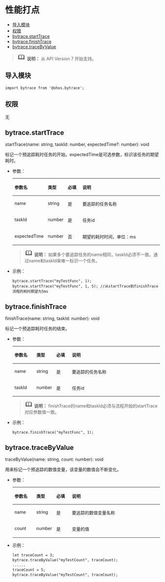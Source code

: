 # 性能打点<a name="ZH-CN_TOPIC_0000001209509395"></a>

-   [导入模块](#zh-cn_topic_0000001209019195_s56d19203690d4782bfc74069abb6bd71)
-   [权限](#zh-cn_topic_0000001209019195_section11257113618419)
-   [bytrace.startTrace](#zh-cn_topic_0000001209019195_section785191510485)
-   [bytrace.finishTrace](#zh-cn_topic_0000001209019195_section7895134841213)
-   [bytrace.traceByValue](#zh-cn_topic_0000001209019195_section1388414179173)

>![](../../public_sys-resources/icon-note.gif) **说明：** 
>从 API Version 7 开始支持。

## 导入模块<a name="zh-cn_topic_0000001209019195_s56d19203690d4782bfc74069abb6bd71"></a>

```
import bytrace from '@ohos.bytrace';
```

## 权限<a name="zh-cn_topic_0000001209019195_section11257113618419"></a>

无

## bytrace.startTrace<a name="zh-cn_topic_0000001209019195_section785191510485"></a>

startTrace\(name: string, taskId: number, expectedTime?: number\): void

标记一个预追踪耗时任务的开始，expectedTime是可选参数，标识该任务的期望耗时。

-   参数：

    <a name="zh-cn_topic_0000001209019195_table69661135912"></a>
    <table><thead align="left"><tr id="zh-cn_topic_0000001209019195_row149668318915"><th class="cellrowborder" valign="top" width="14.82%" id="mcps1.1.5.1.1"><p id="zh-cn_topic_0000001209019195_p7966738914"><a name="zh-cn_topic_0000001209019195_p7966738914"></a><a name="zh-cn_topic_0000001209019195_p7966738914"></a>参数名</p>
    </th>
    <th class="cellrowborder" valign="top" width="13.22%" id="mcps1.1.5.1.2"><p id="zh-cn_topic_0000001209019195_p296713699"><a name="zh-cn_topic_0000001209019195_p296713699"></a><a name="zh-cn_topic_0000001209019195_p296713699"></a>类型</p>
    </th>
    <th class="cellrowborder" valign="top" width="10.67%" id="mcps1.1.5.1.3"><p id="zh-cn_topic_0000001209019195_p196718315911"><a name="zh-cn_topic_0000001209019195_p196718315911"></a><a name="zh-cn_topic_0000001209019195_p196718315911"></a>必填</p>
    </th>
    <th class="cellrowborder" valign="top" width="61.29%" id="mcps1.1.5.1.4"><p id="zh-cn_topic_0000001209019195_p9967231197"><a name="zh-cn_topic_0000001209019195_p9967231197"></a><a name="zh-cn_topic_0000001209019195_p9967231197"></a>说明</p>
    </th>
    </tr>
    </thead>
    <tbody><tr id="zh-cn_topic_0000001209019195_row99671533914"><td class="cellrowborder" valign="top" width="14.82%" headers="mcps1.1.5.1.1 "><p id="zh-cn_topic_0000001209019195_p79671633910"><a name="zh-cn_topic_0000001209019195_p79671633910"></a><a name="zh-cn_topic_0000001209019195_p79671633910"></a>name</p>
    </td>
    <td class="cellrowborder" valign="top" width="13.22%" headers="mcps1.1.5.1.2 "><p id="zh-cn_topic_0000001209019195_p11967433914"><a name="zh-cn_topic_0000001209019195_p11967433914"></a><a name="zh-cn_topic_0000001209019195_p11967433914"></a>string</p>
    </td>
    <td class="cellrowborder" valign="top" width="10.67%" headers="mcps1.1.5.1.3 "><p id="zh-cn_topic_0000001209019195_p19671336916"><a name="zh-cn_topic_0000001209019195_p19671336916"></a><a name="zh-cn_topic_0000001209019195_p19671336916"></a>是</p>
    </td>
    <td class="cellrowborder" valign="top" width="61.29%" headers="mcps1.1.5.1.4 "><p id="zh-cn_topic_0000001209019195_p2084833211463"><a name="zh-cn_topic_0000001209019195_p2084833211463"></a><a name="zh-cn_topic_0000001209019195_p2084833211463"></a>要追踪的任务名称</p>
    </td>
    </tr>
    <tr id="zh-cn_topic_0000001209019195_row18967831393"><td class="cellrowborder" valign="top" width="14.82%" headers="mcps1.1.5.1.1 "><p id="zh-cn_topic_0000001209019195_p16813106387"><a name="zh-cn_topic_0000001209019195_p16813106387"></a><a name="zh-cn_topic_0000001209019195_p16813106387"></a>taskId</p>
    </td>
    <td class="cellrowborder" valign="top" width="13.22%" headers="mcps1.1.5.1.2 "><p id="zh-cn_topic_0000001209019195_p976115416386"><a name="zh-cn_topic_0000001209019195_p976115416386"></a><a name="zh-cn_topic_0000001209019195_p976115416386"></a>number</p>
    </td>
    <td class="cellrowborder" valign="top" width="10.67%" headers="mcps1.1.5.1.3 "><p id="zh-cn_topic_0000001209019195_p149671932919"><a name="zh-cn_topic_0000001209019195_p149671932919"></a><a name="zh-cn_topic_0000001209019195_p149671932919"></a>是</p>
    </td>
    <td class="cellrowborder" valign="top" width="61.29%" headers="mcps1.1.5.1.4 "><p id="zh-cn_topic_0000001209019195_p19675312911"><a name="zh-cn_topic_0000001209019195_p19675312911"></a><a name="zh-cn_topic_0000001209019195_p19675312911"></a>任务id</p>
    </td>
    </tr>
    <tr id="zh-cn_topic_0000001209019195_row1225911163813"><td class="cellrowborder" valign="top" width="14.82%" headers="mcps1.1.5.1.1 "><p id="zh-cn_topic_0000001209019195_p132250110380"><a name="zh-cn_topic_0000001209019195_p132250110380"></a><a name="zh-cn_topic_0000001209019195_p132250110380"></a>expectedTime</p>
    </td>
    <td class="cellrowborder" valign="top" width="13.22%" headers="mcps1.1.5.1.2 "><p id="zh-cn_topic_0000001209019195_p1622551113381"><a name="zh-cn_topic_0000001209019195_p1622551113381"></a><a name="zh-cn_topic_0000001209019195_p1622551113381"></a>number</p>
    </td>
    <td class="cellrowborder" valign="top" width="10.67%" headers="mcps1.1.5.1.3 "><p id="zh-cn_topic_0000001209019195_p5226151110383"><a name="zh-cn_topic_0000001209019195_p5226151110383"></a><a name="zh-cn_topic_0000001209019195_p5226151110383"></a>否</p>
    </td>
    <td class="cellrowborder" valign="top" width="61.29%" headers="mcps1.1.5.1.4 "><p id="zh-cn_topic_0000001209019195_p22262111381"><a name="zh-cn_topic_0000001209019195_p22262111381"></a><a name="zh-cn_topic_0000001209019195_p22262111381"></a>期望的耗时时间，单位：ms</p>
    </td>
    </tr>
    </tbody>
    </table>

    >![](../../public_sys-resources/icon-note.gif) **说明：** 
    >如果多个要追踪任务的name相同，taskId必须不一致。通过name和taskId来唯一标识一个任务。

-   示例：

    ```
    bytrace.startTrace("myTestFunc", 1);
    bytrace.startTrace("myTestFunc", 1, 5); //从startTrace到finishTrace流程的耗时期望为5ms
    ```


## bytrace.finishTrace<a name="zh-cn_topic_0000001209019195_section7895134841213"></a>

finishTrace\(name: string, taskId: number\): void

标记一个预追踪耗时任务的结束。

-   参数：

    <a name="zh-cn_topic_0000001209019195_table1589613488127"></a>
    <table><thead align="left"><tr id="zh-cn_topic_0000001209019195_row208961448131215"><th class="cellrowborder" valign="top" width="14.82%" id="mcps1.1.5.1.1"><p id="zh-cn_topic_0000001209019195_p1089674831216"><a name="zh-cn_topic_0000001209019195_p1089674831216"></a><a name="zh-cn_topic_0000001209019195_p1089674831216"></a>参数名</p>
    </th>
    <th class="cellrowborder" valign="top" width="13.22%" id="mcps1.1.5.1.2"><p id="zh-cn_topic_0000001209019195_p1689613481128"><a name="zh-cn_topic_0000001209019195_p1689613481128"></a><a name="zh-cn_topic_0000001209019195_p1689613481128"></a>类型</p>
    </th>
    <th class="cellrowborder" valign="top" width="10.67%" id="mcps1.1.5.1.3"><p id="zh-cn_topic_0000001209019195_p989613483125"><a name="zh-cn_topic_0000001209019195_p989613483125"></a><a name="zh-cn_topic_0000001209019195_p989613483125"></a>必填</p>
    </th>
    <th class="cellrowborder" valign="top" width="61.29%" id="mcps1.1.5.1.4"><p id="zh-cn_topic_0000001209019195_p13896148111215"><a name="zh-cn_topic_0000001209019195_p13896148111215"></a><a name="zh-cn_topic_0000001209019195_p13896148111215"></a>说明</p>
    </th>
    </tr>
    </thead>
    <tbody><tr id="zh-cn_topic_0000001209019195_row14896204817125"><td class="cellrowborder" valign="top" width="14.82%" headers="mcps1.1.5.1.1 "><p id="zh-cn_topic_0000001209019195_p10896174817128"><a name="zh-cn_topic_0000001209019195_p10896174817128"></a><a name="zh-cn_topic_0000001209019195_p10896174817128"></a>name</p>
    </td>
    <td class="cellrowborder" valign="top" width="13.22%" headers="mcps1.1.5.1.2 "><p id="zh-cn_topic_0000001209019195_p189618483125"><a name="zh-cn_topic_0000001209019195_p189618483125"></a><a name="zh-cn_topic_0000001209019195_p189618483125"></a>string</p>
    </td>
    <td class="cellrowborder" valign="top" width="10.67%" headers="mcps1.1.5.1.3 "><p id="zh-cn_topic_0000001209019195_p118961548101215"><a name="zh-cn_topic_0000001209019195_p118961548101215"></a><a name="zh-cn_topic_0000001209019195_p118961548101215"></a>是</p>
    </td>
    <td class="cellrowborder" valign="top" width="61.29%" headers="mcps1.1.5.1.4 "><p id="zh-cn_topic_0000001209019195_p1989674810124"><a name="zh-cn_topic_0000001209019195_p1989674810124"></a><a name="zh-cn_topic_0000001209019195_p1989674810124"></a>要追踪的任务名称</p>
    </td>
    </tr>
    <tr id="zh-cn_topic_0000001209019195_row5896548101211"><td class="cellrowborder" valign="top" width="14.82%" headers="mcps1.1.5.1.1 "><p id="zh-cn_topic_0000001209019195_p10896164811121"><a name="zh-cn_topic_0000001209019195_p10896164811121"></a><a name="zh-cn_topic_0000001209019195_p10896164811121"></a>taskId</p>
    </td>
    <td class="cellrowborder" valign="top" width="13.22%" headers="mcps1.1.5.1.2 "><p id="zh-cn_topic_0000001209019195_p1789694821215"><a name="zh-cn_topic_0000001209019195_p1789694821215"></a><a name="zh-cn_topic_0000001209019195_p1789694821215"></a>number</p>
    </td>
    <td class="cellrowborder" valign="top" width="10.67%" headers="mcps1.1.5.1.3 "><p id="zh-cn_topic_0000001209019195_p08962488128"><a name="zh-cn_topic_0000001209019195_p08962488128"></a><a name="zh-cn_topic_0000001209019195_p08962488128"></a>是</p>
    </td>
    <td class="cellrowborder" valign="top" width="61.29%" headers="mcps1.1.5.1.4 "><p id="zh-cn_topic_0000001209019195_p8896194831214"><a name="zh-cn_topic_0000001209019195_p8896194831214"></a><a name="zh-cn_topic_0000001209019195_p8896194831214"></a>任务id</p>
    </td>
    </tr>
    </tbody>
    </table>

    >![](../../public_sys-resources/icon-note.gif) **说明：** 
    >finishTrace的name和taskId必须与流程开始的startTrace对应参数值一致。

-   示例：

    ```
    bytrace.finishTrace("myTestFunc", 1);
    ```


## bytrace.traceByValue<a name="zh-cn_topic_0000001209019195_section1388414179173"></a>

traceByValue\(name: string, count: number\): void

用来标记一个预追踪的数值变量，该变量的数值会不断变化。

-   参数：

    <a name="zh-cn_topic_0000001209019195_table0884617171718"></a>
    <table><thead align="left"><tr id="zh-cn_topic_0000001209019195_row1188481771714"><th class="cellrowborder" valign="top" width="14.82%" id="mcps1.1.5.1.1"><p id="zh-cn_topic_0000001209019195_p488419174178"><a name="zh-cn_topic_0000001209019195_p488419174178"></a><a name="zh-cn_topic_0000001209019195_p488419174178"></a>参数名</p>
    </th>
    <th class="cellrowborder" valign="top" width="13.22%" id="mcps1.1.5.1.2"><p id="zh-cn_topic_0000001209019195_p12884131721718"><a name="zh-cn_topic_0000001209019195_p12884131721718"></a><a name="zh-cn_topic_0000001209019195_p12884131721718"></a>类型</p>
    </th>
    <th class="cellrowborder" valign="top" width="10.67%" id="mcps1.1.5.1.3"><p id="zh-cn_topic_0000001209019195_p188481714178"><a name="zh-cn_topic_0000001209019195_p188481714178"></a><a name="zh-cn_topic_0000001209019195_p188481714178"></a>必填</p>
    </th>
    <th class="cellrowborder" valign="top" width="61.29%" id="mcps1.1.5.1.4"><p id="zh-cn_topic_0000001209019195_p188411174177"><a name="zh-cn_topic_0000001209019195_p188411174177"></a><a name="zh-cn_topic_0000001209019195_p188411174177"></a>说明</p>
    </th>
    </tr>
    </thead>
    <tbody><tr id="zh-cn_topic_0000001209019195_row38849172174"><td class="cellrowborder" valign="top" width="14.82%" headers="mcps1.1.5.1.1 "><p id="zh-cn_topic_0000001209019195_p7884121719172"><a name="zh-cn_topic_0000001209019195_p7884121719172"></a><a name="zh-cn_topic_0000001209019195_p7884121719172"></a>name</p>
    </td>
    <td class="cellrowborder" valign="top" width="13.22%" headers="mcps1.1.5.1.2 "><p id="zh-cn_topic_0000001209019195_p1488415174171"><a name="zh-cn_topic_0000001209019195_p1488415174171"></a><a name="zh-cn_topic_0000001209019195_p1488415174171"></a>string</p>
    </td>
    <td class="cellrowborder" valign="top" width="10.67%" headers="mcps1.1.5.1.3 "><p id="zh-cn_topic_0000001209019195_p7884171711717"><a name="zh-cn_topic_0000001209019195_p7884171711717"></a><a name="zh-cn_topic_0000001209019195_p7884171711717"></a>是</p>
    </td>
    <td class="cellrowborder" valign="top" width="61.29%" headers="mcps1.1.5.1.4 "><p id="zh-cn_topic_0000001209019195_p17884517161715"><a name="zh-cn_topic_0000001209019195_p17884517161715"></a><a name="zh-cn_topic_0000001209019195_p17884517161715"></a>要追踪的数值变量名称</p>
    </td>
    </tr>
    <tr id="zh-cn_topic_0000001209019195_row188419179172"><td class="cellrowborder" valign="top" width="14.82%" headers="mcps1.1.5.1.1 "><p id="zh-cn_topic_0000001209019195_p206756457267"><a name="zh-cn_topic_0000001209019195_p206756457267"></a><a name="zh-cn_topic_0000001209019195_p206756457267"></a>count</p>
    </td>
    <td class="cellrowborder" valign="top" width="13.22%" headers="mcps1.1.5.1.2 "><p id="zh-cn_topic_0000001209019195_p9884917111710"><a name="zh-cn_topic_0000001209019195_p9884917111710"></a><a name="zh-cn_topic_0000001209019195_p9884917111710"></a>number</p>
    </td>
    <td class="cellrowborder" valign="top" width="10.67%" headers="mcps1.1.5.1.3 "><p id="zh-cn_topic_0000001209019195_p18841217141719"><a name="zh-cn_topic_0000001209019195_p18841217141719"></a><a name="zh-cn_topic_0000001209019195_p18841217141719"></a>是</p>
    </td>
    <td class="cellrowborder" valign="top" width="61.29%" headers="mcps1.1.5.1.4 "><p id="zh-cn_topic_0000001209019195_p178842174174"><a name="zh-cn_topic_0000001209019195_p178842174174"></a><a name="zh-cn_topic_0000001209019195_p178842174174"></a>变量的值</p>
    </td>
    </tr>
    </tbody>
    </table>

-   示例：

    ```
    let traceCount = 3;
    bytrace.traceByValue("myTestCount", traceCount);
    ......
    traceCount = 5;
    bytrace.traceByValue("myTestCount", traceCount);
    ```


